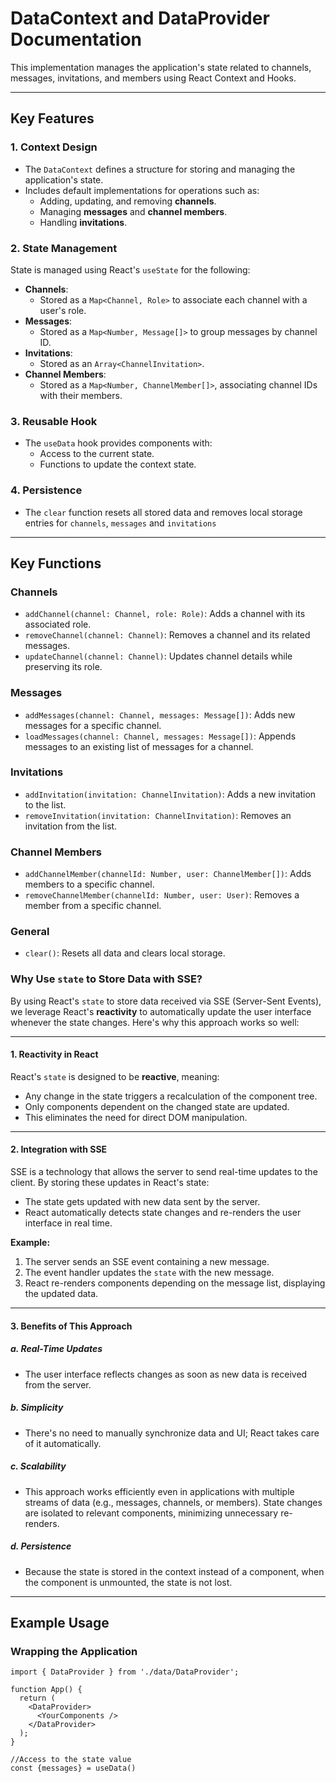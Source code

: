 # DataContext and DataProvider Documentation

This implementation manages the application's state related to channels, messages, invitations, and members using React Context and Hooks.

---

## Key Features

### 1. **Context Design**
- The `DataContext` defines a structure for storing and managing the application's state.
- Includes default implementations for operations such as:
    - Adding, updating, and removing **channels**.
    - Managing **messages** and **channel members**.
    - Handling **invitations**.

### 2. **State Management**
State is managed using React's `useState` for the following:

- **Channels**:
    - Stored as a `Map<Channel, Role>` to associate each channel with a user's role.
- **Messages**:
    - Stored as a `Map<Number, Message[]>` to group messages by channel ID.
- **Invitations**:
    - Stored as an `Array<ChannelInvitation>`.
- **Channel Members**:
    - Stored as a `Map<Number, ChannelMember[]>`, associating channel IDs with their members.

### 3. **Reusable Hook**
- The `useData` hook provides components with:
    - Access to the current state.
    - Functions to update the context state.

### 4. **Persistence**
- The `clear` function resets all stored data and removes local storage entries for `channels`, `messages` and `invitations`

---

## Key Functions

### **Channels**
- `addChannel(channel: Channel, role: Role)`: Adds a channel with its associated role.
- `removeChannel(channel: Channel)`: Removes a channel and its related messages.
- `updateChannel(channel: Channel)`: Updates channel details while preserving its role.

### **Messages**
- `addMessages(channel: Channel, messages: Message[])`: Adds new messages for a specific channel.
- `loadMessages(channel: Channel, messages: Message[])`: Appends messages to an existing list of messages for a channel.

### **Invitations**
- `addInvitation(invitation: ChannelInvitation)`: Adds a new invitation to the list.
- `removeInvitation(invitation: ChannelInvitation)`: Removes an invitation from the list.

### **Channel Members**
- `addChannelMember(channelId: Number, user: ChannelMember[])`: Adds members to a specific channel.
- `removeChannelMember(channelId: Number, user: User)`: Removes a member from a specific channel.

### **General**
- `clear()`: Resets all data and clears local storage.


### Why Use `state` to Store Data with SSE?

By using React's `state` to store data received via SSE (Server-Sent Events), we leverage React's **reactivity** to automatically update the user interface whenever the state changes. Here's why this approach works so well:

---

#### **1. Reactivity in React**
React's `state` is designed to be **reactive**, meaning:
- Any change in the state triggers a recalculation of the component tree.
- Only components dependent on the changed state are updated.
- This eliminates the need for direct DOM manipulation.

---

#### **2. Integration with SSE**
SSE is a technology that allows the server to send real-time updates to the client. By storing these updates in React's state:
- The state gets updated with new data sent by the server.
- React automatically detects state changes and re-renders the user interface in real time.

**Example:**
1. The server sends an SSE event containing a new message.
2. The event handler updates the `state` with the new message.
3. React re-renders components depending on the message list, displaying the updated data.

---

#### **3. Benefits of This Approach**
##### **a. Real-Time Updates**
- The user interface reflects changes as soon as new data is received from the server.

##### **b. Simplicity**
- There's no need to manually synchronize data and UI; React takes care of it automatically.

##### **c. Scalability**
- This approach works efficiently even in applications with multiple streams of data (e.g., messages, channels, or members). State changes are isolated to relevant components, minimizing unnecessary re-renders.

##### **d. Persistence**
- Because the state is stored in the context instead of a component, when the component is unmounted, the state is not lost.


---

## Example Usage

### Wrapping the Application
```tsx
import { DataProvider } from './data/DataProvider';

function App() {
  return (
    <DataProvider>
      <YourComponents />
    </DataProvider>
  );
}

//Access to the state value
const {messages} = useData()

 